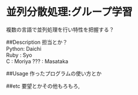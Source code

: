 
並列分散処理:グループ学習
===

複数の言語で並列処理を行い特性を把握する？

##Description
担当とか？  
Python: Daichi  
Ruby  : Syo  
C     : Moriya
???   : Masataka  


##Usage
作ったプログラムの使い方とか  

##etc
要望とかその他もろもろ,


